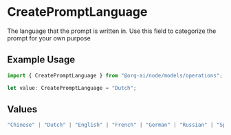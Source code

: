 # CreatePromptLanguage

The language that the prompt is written in. Use this field to categorize the prompt for your own purpose

## Example Usage

```typescript
import { CreatePromptLanguage } from "@orq-ai/node/models/operations";

let value: CreatePromptLanguage = "Dutch";
```

## Values

```typescript
"Chinese" | "Dutch" | "English" | "French" | "German" | "Russian" | "Spanish"
```
